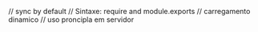 // sync by default
// Sintaxe: require and module.exports
// carregamento dinamico
// uso proncipla em servidor